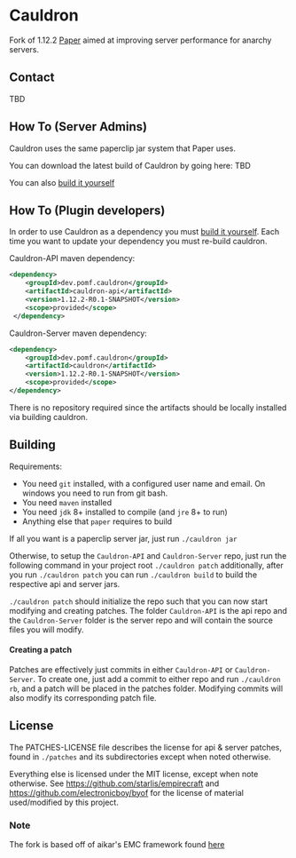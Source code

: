# Cauldron

Fork of 1.12.2 [Paper](https://github.com/PaperMC/Paper) aimed at improving server performance for anarchy servers.

## Contact

TBD

## How To (Server Admins)

Cauldron uses the same paperclip jar system that Paper uses.

You can download the latest build of Cauldron by going here: TBD

You can also [build it yourself](https://github.com/nopjmp/Cauldron#building)

## How To (Plugin developers)

In order to use Cauldron as a dependency you must [build it yourself](https://github.com/nopjmp/Cauldron#building).
Each time you want to update your dependency you must re-build cauldron.

Cauldron-API maven dependency:

```xml
<dependency>
    <groupId>dev.pomf.cauldron</groupId>
    <artifactId>cauldron-api</artifactId>
    <version>1.12.2-R0.1-SNAPSHOT</version>
    <scope>provided</scope>
 </dependency>
```

Cauldron-Server maven dependency:

```xml
<dependency>
    <groupId>dev.pomf.cauldron</groupId>
    <artifactId>cauldron</artifactId>
    <version>1.12.2-R0.1-SNAPSHOT</version>
    <scope>provided</scope>
</dependency>
```

There is no repository required since the artifacts should be locally installed
via building cauldron.

## Building

Requirements:

- You need `git` installed, with a configured user name and email.
  On windows you need to run from git bash.
- You need `maven` installed
- You need `jdk` 8+ installed to compile (and `jre` 8+ to run)
- Anything else that `paper` requires to build

If all you want is a paperclip server jar, just run `./cauldron jar`

Otherwise, to setup the `Cauldron-API` and `Cauldron-Server` repo, just run the following command
in your project root `./cauldron patch` additionally, after you run `./cauldron patch` you can run `./cauldron build` to build the
respective api and server jars.

`./cauldron patch` should initialize the repo such that you can now start modifying and creating
patches. The folder `Cauldron-API` is the api repo and the `Cauldron-Server` folder
is the server repo and will contain the source files you will modify.

#### Creating a patch

Patches are effectively just commits in either `Cauldron-API` or `Cauldron-Server`.
To create one, just add a commit to either repo and run `./cauldron rb`, and a
patch will be placed in the patches folder. Modifying commits will also modify its
corresponding patch file.

## License

The PATCHES-LICENSE file describes the license for api & server patches,
found in `./patches` and its subdirectories except when noted otherwise.

Everything else is licensed under the MIT license, except when note otherwise.
See https://github.com/starlis/empirecraft and https://github.com/electronicboy/byof
for the license of material used/modified by this project.

### Note

The fork is based off of aikar's EMC framework found [here](https://github.com/starlis/empirecraft)
